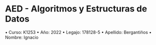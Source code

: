 # AED - Algoritmos y Estructuras de Datos

• Curso: K1253
• Año: 2022
• Legajo: 178128-5
• Apellido: Bergantiños
• Nombre: Ignacio
